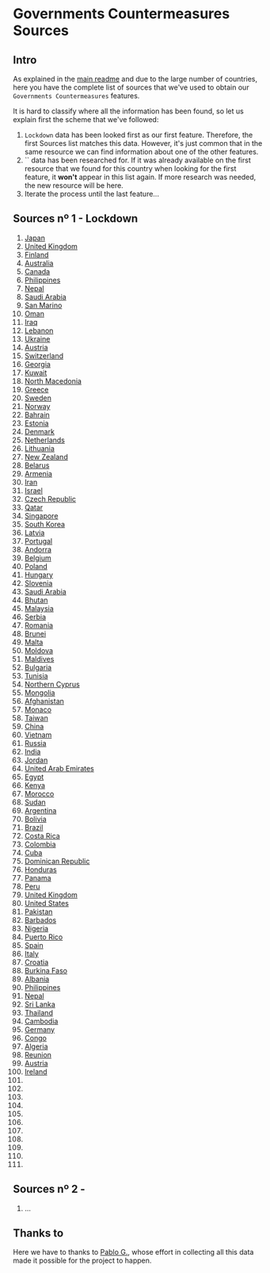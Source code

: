 # Governments Countermeasures Sources

## Intro

As explained in the [main readme](./../../../Readme.md) and due to the large number of countries, here you have the complete list of sources that we've used to obtain our `Governments Countermeasures` features.

It is hard to classify where all the information has been found, so let us explain first the scheme that we've followed:

1. `Lockdown` data has been looked first as our first feature. Therefore, the first Sources list matches this data. However, it's just common that in the same resource we can find information about one of the other features.
2. `` data has been researched for. If it was already available on the first resource that we found for this country when looking for the first feature, it **won't** appear in this list again. If more research was needed, the new resource will be here.
3. Iterate the process until the last feature...

## Sources nº 1 - Lockdown 

1. [Japan](https://en.wikipedia.org/wiki/2020_coronavirus_pandemic_in_Japan)
2. [United Kingdom](https://www.telegraph.co.uk/politics/2020/03/16/uks-coronavirus-lockdown-has-already-begun-unofficially-northern/)
3. [Finland](https://en.wikipedia.org/wiki/2020_coronavirus_pandemic_in_Finland)
4. [Australia](https://en.wikipedia.org/wiki/2020_coronavirus_pandemic_in_Australia#Prevention_measures)
5. [Canada](https://en.wikipedia.org/wiki/2020_coronavirus_pandemic_in_Canada#Government_response)
6. [Philippines](https://en.wikipedia.org/wiki/2020_coronavirus_pandemic_in_the_Philippines)
7. [Nepal](https://en.wikipedia.org/wiki/2020_coronavirus_pandemic_in_Nepal)
8. [Saudi Arabia](https://www.reuters.com/article/us-health-coronavirus-saudi/saudi-arabia-locks-down-province-halts-travel-with-nine-nations-over-coronavirus-idUSKBN20V0E7)
9. [San Marino](https://en.wikipedia.org/wiki/2020_coronavirus_pandemic_in_San_Marino)
10. [Oman](https://en.wikipedia.org/wiki/2020_coronavirus_pandemic_in_Oman)
11. [Iraq](https://en.wikipedia.org/wiki/2020_coronavirus_pandemic_in_Iraq)
12. [Lebanon](https://www.timesofisrael.com/lebanon-announces-two-week-lockdown-over-coronavirus/)
13. [Ukraine](https://www.unian.info/economics/10915361-week-s-balance-ukraine-on-lockdown-central-bank-loosens-grip-and-cabinet-launches-war-against-mafia-in-urban-development.html)
14. [Austria](https://metro.co.uk/2020/03/15/austria-bans-gatherings-five-people-major-lockdown-12401729/)
15. [Switzerland](https://en.wikipedia.org/wiki/2020_coronavirus_pandemic_in_Switzerland)
16. [Georgia](https://en.wikipedia.org/wiki/2020_coronavirus_pandemic_in_Georgia_(country))
17. [Kuwait](https://en.wikipedia.org/wiki/2020_coronavirus_pandemic_in_Kuwait)
18. [North Macedonia](https://en.wikipedia.org/wiki/2020_coronavirus_pandemic_in_North_Macedonia)
19. [Greece](https://en.wikipedia.org/wiki/2020_coronavirus_pandemic_in_Greece#cite_note-:2-19)
20. [Sweden](https://en.wikipedia.org/wiki/2020_coronavirus_pandemic_in_Sweden)
21. [Norway](https://en.wikipedia.org/wiki/2020_coronavirus_pandemic_in_Norway)
22. [Bahrain](https://en.wikipedia.org/wiki/2020_coronavirus_pandemic_in_Bahrain)
23. [Estonia](https://en.wikipedia.org/wiki/2020_coronavirus_pandemic_in_Estonia)
24. [Denmark](https://en.wikipedia.org/wiki/2020_coronavirus_pandemic_in_Denmark)
25. [Netherlands](https://en.wikipedia.org/wiki/2020_coronavirus_pandemic_in_the_Netherlands)
26. [Lithuania](https://en.wikipedia.org/wiki/2020_coronavirus_pandemic_in_Lithuania)
27. [New Zealand](https://en.wikipedia.org/wiki/2020_coronavirus_pandemic_in_New_Zealand)
28. [Belarus](https://en.wikipedia.org/wiki/2020_coronavirus_pandemic_in_Belarus)
29. [Armenia](https://en.wikipedia.org/wiki/2020_coronavirus_pandemic_in_Armenia)
30. [Iran](https://en.wikipedia.org/wiki/2020_coronavirus_pandemic_in_Iran)
31. [Israel](https://en.wikipedia.org/wiki/2020_coronavirus_pandemic_in_Israel)
32. [Czech Republic](https://en.wikipedia.org/wiki/2020_coronavirus_pandemic_in_the_Czech_Republic#Policies_to_fight_the_contagion)
33. [Qatar](https://en.wikipedia.org/wiki/2020_coronavirus_pandemic_in_Qatar)
34. [Singapore](https://en.wikipedia.org/wiki/2020_coronavirus_pandemic_in_Singapore)
35. [South Korea](https://en.wikipedia.org/wiki/2020_coronavirus_pandemic_in_South_Korea)
36. [Latvia](https://en.wikipedia.org/wiki/2020_coronavirus_pandemic_in_Latvia)
37. [Portugal](https://en.wikipedia.org/wiki/2020_coronavirus_pandemic_in_Portugal)
38. [Andorra](https://en.wikipedia.org/wiki/2020_coronavirus_pandemic_in_Andorra)
39. [Belgium](https://en.wikipedia.org/wiki/2020_coronavirus_pandemic_in_Belgium)
40. [Poland](https://en.wikipedia.org/wiki/2020_coronavirus_pandemic_in_Poland)
41. [Hungary](https://en.wikipedia.org/wiki/2020_coronavirus_pandemic_in_Hungary#Declaration_of_nationwide_state_of_emergency)
42. [Slovenia](https://en.wikipedia.org/wiki/2020_coronavirus_pandemic_in_Slovenia)
43. [Saudi Arabia](https://en.wikipedia.org/wiki/2020_coronavirus_pandemic_in_Saudi_Arabia)
44. [Bhutan](https://en.wikipedia.org/wiki/2020_coronavirus_pandemic_in_Bhutan)
45. [Malaysia](https://www.malaymail.com/news/malaysia/2020/03/13/pm-mass-gatherings-including-religious-events-to-be-cancelled-or-postponed/1846319)
46. [Serbia](https://en.wikipedia.org/wiki/2020_coronavirus_pandemic_in_Serbia)
47. [Romania](https://en.wikipedia.org/wiki/2020_coronavirus_pandemic_in_Romania)
48. [Brunei](https://en.wikipedia.org/wiki/2020_coronavirus_pandemic_in_Brunei)
49. [Malta](https://en.wikipedia.org/wiki/2020_coronavirus_pandemic_in_Malta)
50. [Moldova](https://en.wikipedia.org/wiki/2020_coronavirus_pandemic_in_Moldova)
51. [Maldives](https://en.wikipedia.org/wiki/2020_coronavirus_pandemic_in_the_Maldives)
52. [Bulgaria](https://en.wikipedia.org/wiki/2020_coronavirus_pandemic_in_Bulgaria)
53. [Tunisia](https://en.wikipedia.org/wiki/2020_coronavirus_pandemic_in_Tunisia)
54. [Northern Cyprus](https://en.wikipedia.org/wiki/2020_coronavirus_pandemic_in_Northern_Cyprus)
55. [Mongolia](https://montsame.mn/en/read/218344)
56. [Afghanistan](https://en.wikipedia.org/wiki/2020_coronavirus_pandemic_in_Afghanistan)
57. [Monaco](https://en.wikipedia.org/wiki/2020_coronavirus_pandemic_in_Monaco)
58. [Taiwan](https://en.wikipedia.org/wiki/2020_coronavirus_pandemic_in_Taiwan)
59. [China](https://en.wikipedia.org/wiki/2019%E2%80%9320_coronavirus_pandemic_in_mainland_China)
60. [Vietnam](https://en.wikipedia.org/wiki/2020_coronavirus_pandemic_in_Vietnam)
61. [Russia](https://en.wikipedia.org/wiki/2020_coronavirus_pandemic_in_Russia)
62. [India](https://en.wikipedia.org/wiki/2020_coronavirus_pandemic_in_India)
63. [Jordan](https://en.wikipedia.org/wiki/2020_coronavirus_pandemic_in_Jordan)
64. [United Arab Emirates](https://en.wikipedia.org/wiki/2020_coronavirus_pandemic_in_the_United_Arab_Emirates)
65. [Egypt](https://en.wikipedia.org/wiki/2020_coronavirus_pandemic_in_Egypt)
66. [Kenya](https://en.wikipedia.org/wiki/2020_coronavirus_pandemic_in_Kenya)
67. [Morocco](https://en.wikipedia.org/wiki/2020_coronavirus_pandemic_in_Morocco)
68. [Sudan](https://en.wikipedia.org/wiki/2020_coronavirus_pandemic_in_Sudan)
69. [Argentina](https://en.wikipedia.org/wiki/2020_coronavirus_pandemic_in_Argentina)
70. [Bolivia](https://en.wikipedia.org/wiki/2020_coronavirus_pandemic_in_Bolivia)
71. [Brazil](https://en.wikipedia.org/wiki/2020_coronavirus_pandemic_in_Brazil)
72. [Costa Rica](https://en.wikipedia.org/wiki/2020_coronavirus_pandemic_in_Costa_Rica)
73. [Colombia](https://en.wikipedia.org/wiki/2020_coronavirus_pandemic_in_Colombia)
74. [Cuba](https://en.wikipedia.org/wiki/2020_coronavirus_pandemic_in_Cuba)
75. [Dominican Republic](https://en.wikipedia.org/wiki/2020_coronavirus_pandemic_in_the_Dominican_Republic)
76. [Honduras](https://en.wikipedia.org/wiki/2020_coronavirus_pandemic_in_Honduras)
77. [Panama](https://en.wikipedia.org/wiki/2020_coronavirus_pandemic_in_Panama)
78. [Peru](https://en.wikipedia.org/wiki/2020_coronavirus_pandemic_in_Peru)
79. [United Kingdom](https://en.wikipedia.org/wiki/2020_coronavirus_pandemic_in_the_United_Kingdom)
80. [United States](https://en.wikipedia.org/wiki/2020_coronavirus_pandemic_in_the_United_States)
81. [Pakistan](https://en.wikipedia.org/wiki/2020_coronavirus_pandemic_in_Pakistan)
82. [Barbados](https://en.wikipedia.org/wiki/2020_coronavirus_pandemic_in_Barbados)
83. [Nigeria](https://en.wikipedia.org/wiki/2020_coronavirus_pandemic_in_Nigeria)
84. [Puerto Rico](https://en.wikipedia.org/wiki/2020_coronavirus_pandemic_in_Puerto_Rico)
85. [Spain](https://en.wikipedia.org/wiki/2020_coronavirus_pandemic_in_Spain)
86. [Italy](https://en.wikipedia.org/wiki/2020_coronavirus_pandemic_in_Italy)
87. [Croatia](https://en.wikipedia.org/wiki/2020_coronavirus_pandemic_in_Croatia)
88. [Burkina Faso](https://en.wikipedia.org/wiki/2020_coronavirus_pandemic_in_Burkina_Faso)
89. [Albania](https://en.wikipedia.org/wiki/2020_coronavirus_pandemic_in_Albania)
90. [Philippines](https://en.wikipedia.org/wiki/2020_coronavirus_pandemic_in_the_Philippines)
91. [Nepal](https://en.wikipedia.org/wiki/2020_coronavirus_pandemic_in_Nepal)
92. [Sri Lanka](https://en.wikipedia.org/wiki/2020_coronavirus_pandemic_in_Sri_Lanka)
93. [Thailand](https://en.wikipedia.org/wiki/2020_coronavirus_pandemic_in_Thailand)
94. [Cambodia](https://en.wikipedia.org/wiki/2020_coronavirus_pandemic_in_Cambodia)
95. [Germany](https://en.wikipedia.org/wiki/2020_coronavirus_pandemic_in_Germany)
96. [Congo](https://en.wikipedia.org/wiki/2020_coronavirus_pandemic_in_the_Democratic_Republic_of_the_Congo)
97. [Algeria](https://en.wikipedia.org/wiki/2020_coronavirus_pandemic_in_Algeria)
98. [Reunion](https://en.wikipedia.org/wiki/2020_coronavirus_pandemic_in_R%C3%A9union)
99. [Austria](https://en.wikipedia.org/wiki/2020_coronavirus_pandemic_in_Austria)
100. [Ireland](https://en.wikipedia.org/wiki/2020_coronavirus_pandemic_in_the_Republic_of_Ireland)
101. 
102. 
103. 
104. 
105. 
106. 
107. 
108. 
109. 
110. 
111. 






## Sources nº 2 - 

1. ...

## Thanks to

Here we have to thanks to [Pablo G.](), whose effort in collecting all this data made it possible for the project to happen.
